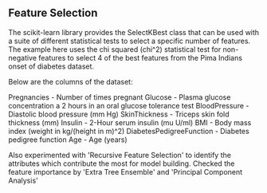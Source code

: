 
## Feature Selection

The scikit-learn library provides the SelectKBest class that can be used with a suite of different statistical tests to select a specific number of features. The example here uses the chi squared (chi^2) statistical test for non-negative features to select 4 of the best features from the Pima Indians onset of diabetes dataset.

Below are the columns of the dataset:

Pregnancies - Number of times pregnant
Glucose - Plasma glucose concentration a 2 hours in an oral glucose tolerance test
BloodPressure - Diastolic blood pressure (mm Hg)
SkinThickness - Triceps skin fold thickness (mm)
Insulin - 2-Hour serum insulin (mu U/ml)
BMI - Body mass index (weight in kg/(height in m)^2)
DiabetesPedigreeFunction - Diabetes pedigree function
Age - Age (years)

Also experimented with 'Recursive Feature Selection' to identify the attributes which contribute the most for model building.
Checked the feature importance by 'Extra Tree Ensemble' and 'Principal Component Analysis'
